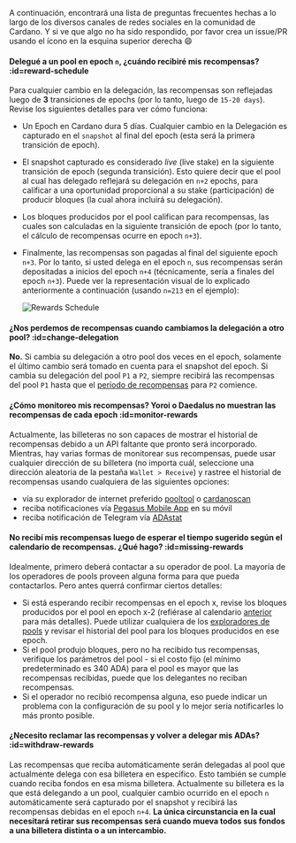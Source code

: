 A continuación, encontrará una lista de preguntas frecuentes hechas a lo largo de los diversos canales de redes sociales en la comunidad de Cardano. Y si ve que algo no ha sido respondido, por favor crea un issue/PR usando el ícono en la esquina superior derecha :smile:

#### Delegué a un pool en epoch `n`, ¿cuándo recibiré mis recompensas? :id=reward-schedule

Para cualquier cambio en la delegación, las recompensas son reflejadas luego de **3** transiciones de epochs (por lo tanto, luego de `15-20 days`). Revise los siguientes detalles para ver cómo funciona:

- Un Epoch en Cardano dura 5 días. Cualquier cambio en la Delegación es capturado en el `snapshot` al final del epoch (esta será la primera transición de epoch).
- El snapshot capturado es considerado *live* (live stake) en la siguiente transición de epoch (segunda transición). Esto quiere decir que el pool al cual has delegado reflejará su delegación en `n+2` epochs, para calificar a una oportunidad proporcional a su stake (participación) de producir bloques (la cual ahora incluirá su delegación).
- Los bloques producidos por el pool califican para recompensas, las cuales son calculadas en la siguiente transición de epoch (por lo tanto, el cálculo de recompensas ocurre en epoch `n+3`).
- Finalmente, las recompensas son pagadas al final del siguiente epoch `n+3`.
Por lo tanto, si usted delega en el epoch `n`, sus recompensas serán depositadas a inicios del epoch `n+4` (técnicamente, sería a finales del epoch `n+3`).
Puede ver la representación visual de lo explicado anteriormente a continuación (usando `n=213` en el ejemplo):

  ![Rewards Schedule](https://raw.githubusercontent.com/cardano-community/support-faq/images/docs/img-es/rewards-schedule.jpg)

#### ¿Nos perdemos de recompensas cuando cambiamos la delegación a otro pool? :id=change-delegation

**No.** Si cambia su delegación a otro pool dos veces en el epoch, solamente el último cambio será tomado en cuenta para el snapshot del epoch. Si cambia su delegación del pool `P1` a `P2`, siempre recibirá las recompensas del pool `P1` hasta que el [período de recompensas](#reward-schedule) para `P2` comience.

#### ¿Cómo monitoreo mis recompensas? Yoroi o Daedalus no muestran las recompensas de cada epoch :id=monitor-rewards

Actualmente, las billeteras no son capaces de mostrar el historial de recompensas debido a un API faltante que pronto será incorporado. Mientras, hay varias formas de monitorear sus recompensas, puede usar cualquier dirección de su billetera (no importa cuál, seleccione una dirección aleatoria de la pestaña `Wallet > Receive`) y rastree el historial de recompensas usando cualquiera de las siguientes opciones:

- vía su explorador de internet preferido [pooltool] o [cardanoscan]
- reciba notificaciones vía [Pegasus Mobile App](https://pegasuspool.info/) en su móvil
- reciba notificación de Telegram vía [ADAstat](https://t.me/AdaStatBot)

#### No recibí mis recompensas luego de esperar el tiempo sugerido según el calendario de recompensas. ¿Qué hago? :id=missing-rewards

Idealmente, primero deberá contactar a su operador de pool. La mayoría de los operadores de pools proveen alguna forma para que pueda contactarlos. Pero antes querrá confirmar ciertos detalles:

- Si está esperando recibir recompensas en el epoch x, revise los bloques producidos por el pool en epoch x-2 (refiérase al calendario [anterior](#reward-schedule) para más detalles). Puede utilizar cualquiera de los [exploradores de pools](es/explorers.md#list) y revisar el historial del pool para los bloques producidos en ese epoch.
- Si el pool produjo bloques, pero no ha recibido tus recompensas, verifique los parámetros del pool - si el costo fijo (el mínimo predeterminado es 340 ADA) para el pool es mayor que las recompensas recibidas, puede que los delegantes no reciban recompensas.
- Si el operador no recibió recompensa alguna, eso puede indicar un problema con la configuración de su pool y lo mejor sería notificarles lo más pronto posible.

#### ¿Necesito reclamar las recompensas y volver a delegar mis ADAs? :id=withdraw-rewards

Las recompensas que reciba automáticamente serán delegadas al pool que actualmente delega con esa billetera en específico. Esto también se cumple cuando reciba fondos en esa misma billetera. Actualmente su billetera es la que está delegando a un pool, cualquier cambio ocurrido en el epoch `n` automáticamente será capturado por el snapshot y recibirá las recompensas debidas en el epoch `n+4`. **La única circunstancia en la cual necesitará retirar sus recompensas será cuando mueva todos sus fondos a una billetera distinta o a un intercambio.**

[pooltool]: https://pooltool.io
[cardanoscan]: https://cardanoscan.io
[adapools]: https://adapools.org
